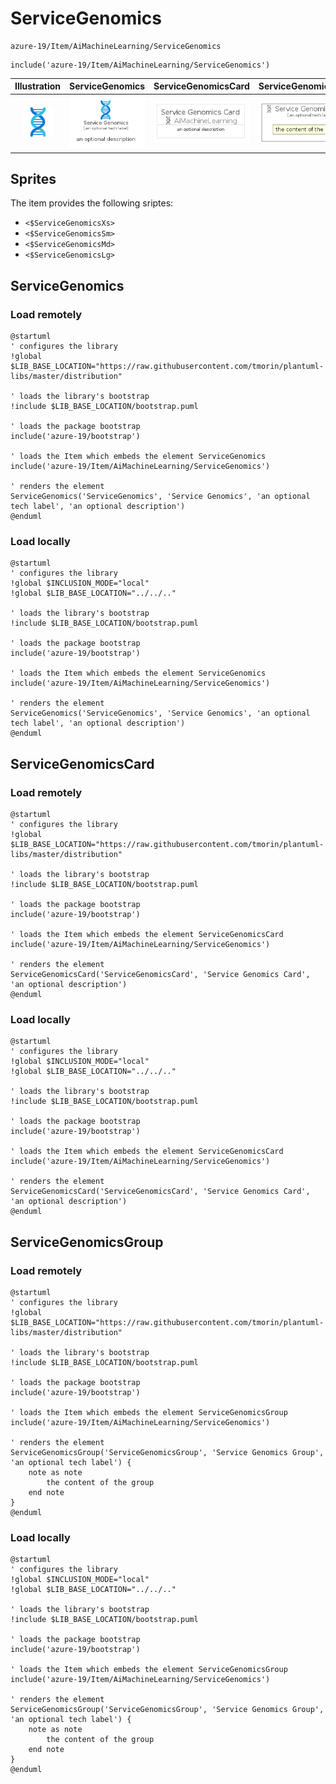 # ServiceGenomics


```text
azure-19/Item/AiMachineLearning/ServiceGenomics
```

```text
include('azure-19/Item/AiMachineLearning/ServiceGenomics')
```



| Illustration | ServiceGenomics | ServiceGenomicsCard | ServiceGenomicsGroup |
| :---: | :---: | :---: | :---: |
| ![illustration for Illustration](../../../azure-19/Item/AiMachineLearning/ServiceGenomics.png) | ![illustration for ServiceGenomics](../../../azure-19/Item/AiMachineLearning/ServiceGenomics.Local.png) | ![illustration for ServiceGenomicsCard](../../../azure-19/Item/AiMachineLearning/ServiceGenomicsCard.Local.png) | ![illustration for ServiceGenomicsGroup](../../../azure-19/Item/AiMachineLearning/ServiceGenomicsGroup.Local.png) |



## Sprites
The item provides the following sriptes:

- `<$ServiceGenomicsXs>`
- `<$ServiceGenomicsSm>`
- `<$ServiceGenomicsMd>`
- `<$ServiceGenomicsLg>`





## ServiceGenomics

### Load remotely
```plantuml
@startuml
' configures the library
!global $LIB_BASE_LOCATION="https://raw.githubusercontent.com/tmorin/plantuml-libs/master/distribution"

' loads the library's bootstrap
!include $LIB_BASE_LOCATION/bootstrap.puml

' loads the package bootstrap
include('azure-19/bootstrap')

' loads the Item which embeds the element ServiceGenomics
include('azure-19/Item/AiMachineLearning/ServiceGenomics')

' renders the element
ServiceGenomics('ServiceGenomics', 'Service Genomics', 'an optional tech label', 'an optional description')
@enduml
```

### Load locally
```plantuml
@startuml
' configures the library
!global $INCLUSION_MODE="local"
!global $LIB_BASE_LOCATION="../../.."

' loads the library's bootstrap
!include $LIB_BASE_LOCATION/bootstrap.puml

' loads the package bootstrap
include('azure-19/bootstrap')

' loads the Item which embeds the element ServiceGenomics
include('azure-19/Item/AiMachineLearning/ServiceGenomics')

' renders the element
ServiceGenomics('ServiceGenomics', 'Service Genomics', 'an optional tech label', 'an optional description')
@enduml
```

## ServiceGenomicsCard

### Load remotely
```plantuml
@startuml
' configures the library
!global $LIB_BASE_LOCATION="https://raw.githubusercontent.com/tmorin/plantuml-libs/master/distribution"

' loads the library's bootstrap
!include $LIB_BASE_LOCATION/bootstrap.puml

' loads the package bootstrap
include('azure-19/bootstrap')

' loads the Item which embeds the element ServiceGenomicsCard
include('azure-19/Item/AiMachineLearning/ServiceGenomics')

' renders the element
ServiceGenomicsCard('ServiceGenomicsCard', 'Service Genomics Card', 'an optional description')
@enduml
```

### Load locally
```plantuml
@startuml
' configures the library
!global $INCLUSION_MODE="local"
!global $LIB_BASE_LOCATION="../../.."

' loads the library's bootstrap
!include $LIB_BASE_LOCATION/bootstrap.puml

' loads the package bootstrap
include('azure-19/bootstrap')

' loads the Item which embeds the element ServiceGenomicsCard
include('azure-19/Item/AiMachineLearning/ServiceGenomics')

' renders the element
ServiceGenomicsCard('ServiceGenomicsCard', 'Service Genomics Card', 'an optional description')
@enduml
```

## ServiceGenomicsGroup

### Load remotely
```plantuml
@startuml
' configures the library
!global $LIB_BASE_LOCATION="https://raw.githubusercontent.com/tmorin/plantuml-libs/master/distribution"

' loads the library's bootstrap
!include $LIB_BASE_LOCATION/bootstrap.puml

' loads the package bootstrap
include('azure-19/bootstrap')

' loads the Item which embeds the element ServiceGenomicsGroup
include('azure-19/Item/AiMachineLearning/ServiceGenomics')

' renders the element
ServiceGenomicsGroup('ServiceGenomicsGroup', 'Service Genomics Group', 'an optional tech label') {
    note as note
        the content of the group
    end note
}
@enduml
```

### Load locally
```plantuml
@startuml
' configures the library
!global $INCLUSION_MODE="local"
!global $LIB_BASE_LOCATION="../../.."

' loads the library's bootstrap
!include $LIB_BASE_LOCATION/bootstrap.puml

' loads the package bootstrap
include('azure-19/bootstrap')

' loads the Item which embeds the element ServiceGenomicsGroup
include('azure-19/Item/AiMachineLearning/ServiceGenomics')

' renders the element
ServiceGenomicsGroup('ServiceGenomicsGroup', 'Service Genomics Group', 'an optional tech label') {
    note as note
        the content of the group
    end note
}
@enduml
```

